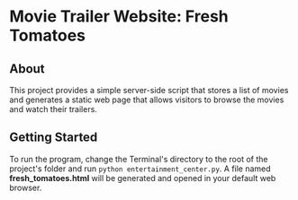 # Movie Trailer Website: Fresh Tomatoes

## About

This project provides a simple server-side script that stores a list of movies and generates a static web page that allows visitors to browse the movies and watch their trailers.

## Getting Started

To run the program, change the Terminal's directory to the root of the project's folder and run `python entertainment_center.py`. A file named **fresh_tomatoes.html** will be generated and opened in your default web browser.
